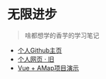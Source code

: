 # 无限进步

> 啥都想学的香芋的学习笔记

- [个人Github主页](https://github.com/shiningxy)
- [个人网页 · 旧](https://www.studyzzz.top)
- [Vue + AMap项目演示](https://www.zxxz.cloud)

